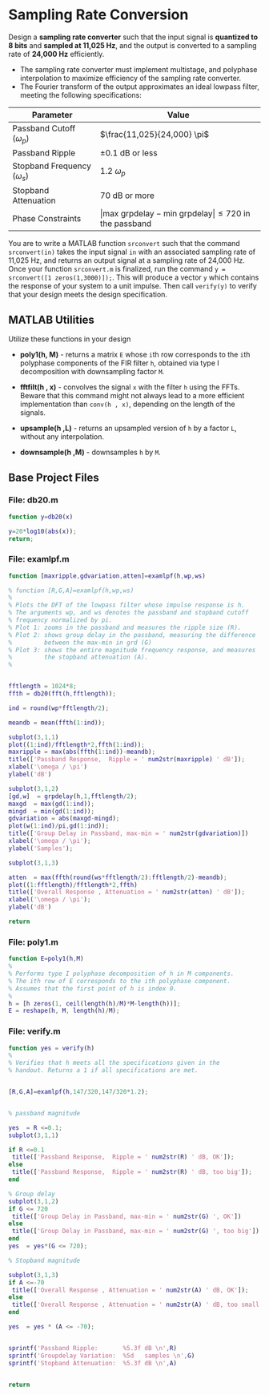# Sampling Rate Conversion

Design a **sampling rate converter** such that the input signal is **quantized to 8 bits** and **sampled at 11,025 Hz**, and the output is converted to a sampling rate of **24,000 Hz** efficiently. 

- The sampling rate converter must implement multistage, and polyphase interpolation to maximize efficiency of the sampling rate converter.
- The Fourier transform of the output approximates an ideal lowpass filter, meeting the following specifications:

| Parameter                       | Value                                   |
|---------------------------------|-----------------------------------------|
| Passband Cutoff ($\omega_p$)    | $\frac{11,025}{24,000} \pi$             |
| Passband Ripple                 | ±0.1 dB or less                         |
| Stopband Frequency ($\omega_s$) | 1.2 $\omega_p$                          |
| Stopband Attenuation            | 70 dB or more                           |
| Phase Constraints               | $\lvert \text{max grpdelay} - \text{min grpdelay} \rvert \leq 720$ in the passband |

You are to write a MATLAB function `srconvert` such that the command `srconvert(in)` takes the input signal `in` with an associated sampling rate of 11,025 Hz, and returns an output signal at a sampling rate of 24,000 Hz. Once your function `srconvert.m` is finalized, run the command `y = srconvert([1 zeros(1,3000)]);`. This will produce a vector `y` which contains the response of your system to a unit impulse. Then call `verify(y)` to verify that your design meets the design specification.

## MATLAB Utilities

Utilize these functions in your design

- **poly1(h, M)** - returns a matrix `E` whose `i`th row corresponds to the `i`th polyphase components of the FIR filter `h`, obtained via type I decomposition with downsampling factor `M`.

- **fftfilt(h , x)** - convolves the signal `x` with the filter `h` using the FFTs. Beware that this command might not always lead to a more efficient implementation than `conv(h , x)`, depending on the length of the signals.

- **upsample(h ,L)** - returns an upsampled version of `h` by a factor `L`, without any interpolation.

- **downsample(h ,M)** - downsamples `h` by `M`.

## Base Project Files

### File: db20.m

```matlab
function y=db20(x)

y=20*log10(abs(x));
return;
```

### File: examlpf.m

```matlab
function [maxripple,gdvariation,atten]=examlpf(h,wp,ws)

% function [R,G,A]=examlpf(h,wp,ws)
%
% Plots the DFT of the lowpass filter whose impulse response is h.
% The arguments wp, and ws denotes the passband and stopband cutoff 
% frequency normalized by pi.
% Plot 1: zooms in the passband and measures the ripple size (R).
% Plot 2: shows group delay in the passband, measuring the difference 
%         between the max-min in grd (G)
% Plot 3: shows the entire magnitude frequency response, and measures
%         the stopband attenuation (A).
% 


fftlength = 1024*8;
ffth = db20(fft(h,fftlength));

ind = round(wp*fftlength/2);

meandb = mean(ffth(1:ind));

subplot(3,1,1)
plot((1:ind)/fftlength*2,ffth(1:ind));
maxripple = max(abs(ffth(1:ind))-meandb);
title(['Passband Response,  Ripple = ' num2str(maxripple) ' dB']);
xlabel('\omega / \pi')
ylabel('dB')

subplot(3,1,2)
[gd,w]  = grpdelay(h,1,fftlength/2);
maxgd  = max(gd(1:ind));
mingd  = min(gd(1:ind));
gdvariation = abs(maxgd-mingd);
plot(w(1:ind)/pi,gd(1:ind));
title(['Group Delay in Passband, max-min = ' num2str(gdvariation)])
xlabel('\omega / \pi');
ylabel('Samples');

subplot(3,1,3)

atten  = max(ffth(round(ws*fftlength/2):fftlength/2)-meandb);
plot((1:fftlength)/fftlength*2,ffth)
title(['Overall Response , Attenuation = ' num2str(atten) ' dB']);
xlabel('\omega / \pi');
ylabel('dB')

return
```

### File: poly1.m

```matlab
function E=poly1(h,M)
%
% Performs type I polyphase decomposition of h in M components.
% The ith row of E corresponds to the ith polyphase component.
% Assumes that the first point of h is index 0.
%
h = [h zeros(1, ceil(length(h)/M)*M-length(h))];
E = reshape(h, M, length(h)/M);
```

### File: verify.m

```matlab
function yes = verify(h)
%
% Verifies that h meets all the specifications given in the
% handout. Returns a 1 if all specifications are met.


[R,G,A]=examlpf(h,147/320,147/320*1.2);


% passband magnitude

yes  = R <=0.1;
subplot(3,1,1)

if R <=0.1
 title(['Passband Response,  Ripple = ' num2str(R) ' dB, OK']);
else
 title(['Passband Response,  Ripple = ' num2str(R) ' dB, too big']);
end

% Group delay
subplot(3,1,2)
if G <= 720
 title(['Group Delay in Passband, max-min = ' num2str(G) ', OK'])
else
 title(['Group Delay in Passband, max-min = ' num2str(G) ', too big'])
end
yes  = yes*(G <= 720);

% Stopband magnitude

subplot(3,1,3)
if A <=-70
 title(['Overall Response , Attenuation = ' num2str(A) ' dB, OK']);
else
 title(['Overall Response , Attenuation = ' num2str(A) ' dB, too small']);
end

yes  = yes * (A <= -70);


sprintf('Passband Ripple:       %5.3f dB \n',R)
sprintf('Groupdelay Variation:  %5d   samples \n',G)
sprintf('Stopband Attenuation:  %5.3f dB \n',A)


return
```
